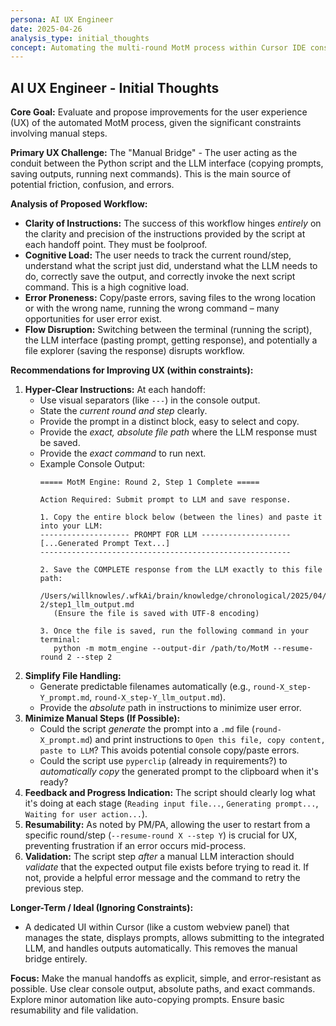 ```yaml
---
persona: AI UX Engineer
date: 2025-04-26
analysis_type: initial_thoughts
concept: Automating the multi-round MotM process within Cursor IDE constraints
---
```


## AI UX Engineer - Initial Thoughts

**Core Goal:** Evaluate and propose improvements for the user experience (UX) of the automated MotM process, given the significant constraints involving manual steps.

**Primary UX Challenge:** The "Manual Bridge" - The user acting as the conduit between the Python script and the LLM interface (copying prompts, saving outputs, running next commands). This is the main source of potential friction, confusion, and errors.

**Analysis of Proposed Workflow:**

*   **Clarity of Instructions:** The success of this workflow hinges *entirely* on the clarity and precision of the instructions provided by the script at each handoff point. They must be foolproof.
*   **Cognitive Load:** The user needs to track the current round/step, understand what the script just did, understand what the LLM needs to do, correctly save the output, and correctly invoke the next script command. This is a high cognitive load.
*   **Error Proneness:** Copy/paste errors, saving files to the wrong location or with the wrong name, running the wrong command – many opportunities for user error exist.
*   **Flow Disruption:** Switching between the terminal (running the script), the LLM interface (pasting prompt, getting response), and potentially a file explorer (saving the response) disrupts workflow.

**Recommendations for Improving UX (within constraints):**

1.  **Hyper-Clear Instructions:** At each handoff:
    *   Use visual separators (like `---`) in the console output.
    *   State the *current round and step* clearly.
    *   Provide the prompt in a distinct block, easy to select and copy.
    *   Provide the *exact, absolute file path* where the LLM response must be saved.
    *   Provide the *exact command* to run next.
    *   Example Console Output:
        ```
        ===== MotM Engine: Round 2, Step 1 Complete =====
        
        Action Required: Submit prompt to LLM and save response.
        
        1. Copy the entire block below (between the lines) and paste it into your LLM:
        -------------------- PROMPT FOR LLM --------------------
        [...Generated Prompt Text...]
        --------------------------------------------------------
        
        2. Save the COMPLETE response from the LLM exactly to this file path:
           /Users/willknowles/.wfkAi/brain/knowledge/chronological/2025/04/26/MotM/round-2/step1_llm_output.md
           (Ensure the file is saved with UTF-8 encoding)
           
        3. Once the file is saved, run the following command in your terminal:
           python -m motm_engine --output-dir /path/to/MotM --resume-round 2 --step 2
        ```
2.  **Simplify File Handling:**
    *   Generate predictable filenames automatically (e.g., `round-X_step-Y_prompt.md`, `round-X_step-Y_llm_output.md`).
    *   Provide the *absolute* path in instructions to minimize user error.
3.  **Minimize Manual Steps (If Possible):**
    *   Could the script *generate* the prompt into a `.md` file (`round-X_prompt.md`) and print instructions to `Open this file, copy content, paste to LLM`? This avoids potential console copy/paste errors.
    *   Could the script use `pyperclip` (already in requirements?) to *automatically copy* the generated prompt to the clipboard when it's ready?
4.  **Feedback and Progress Indication:** The script should clearly log what it's doing at each stage (`Reading input file...`, `Generating prompt...`, `Waiting for user action...`).
5.  **Resumability:** As noted by PM/PA, allowing the user to restart from a specific round/step (`--resume-round X --step Y`) is crucial for UX, preventing frustration if an error occurs mid-process.
6.  **Validation:** The script step *after* a manual LLM interaction should *validate* that the expected output file exists before trying to read it. If not, provide a helpful error message and the command to retry the previous step.

**Longer-Term / Ideal (Ignoring Constraints):**

*   A dedicated UI within Cursor (like a custom webview panel) that manages the state, displays prompts, allows submitting to the integrated LLM, and handles outputs automatically. This removes the manual bridge entirely.

**Focus:** Make the manual handoffs as explicit, simple, and error-resistant as possible. Use clear console output, absolute paths, and exact commands. Explore minor automation like auto-copying prompts. Ensure basic resumability and file validation.
